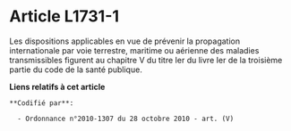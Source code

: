# Article L1731-1

Les dispositions applicables en vue de prévenir la propagation internationale par voie terrestre, maritime ou aérienne des
maladies transmissibles figurent au chapitre V du titre Ier du livre Ier de la troisième partie du code de la santé publique.

**Liens relatifs à cet article**

	**Codifié par**:

	  - Ordonnance n°2010-1307 du 28 octobre 2010 - art. (V)
